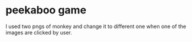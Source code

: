 # peekaboo game

I used two pngs of monkey and change it to different one when one of the images are clicked by user.


